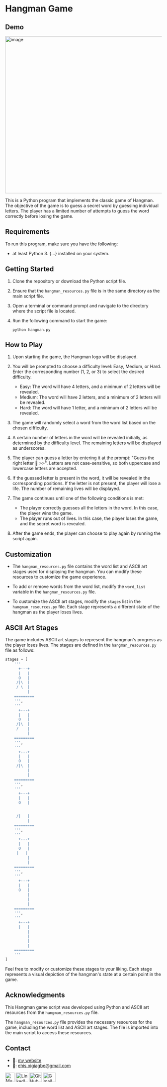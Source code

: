 # Hangman Game

## Demo
<img width="505" alt="image" src="https://github.com/Ehiane/100_days_of_code_in_python-Projects/assets/79903725/8c73b1d9-e4f5-46b0-9f5e-e724caeac348">

This is a Python program that implements the classic game of Hangman. The objective of the game is to guess a secret word by guessing individual letters. The player has a limited number of attempts to guess the word correctly before losing the game.


## Requirements

To run this program, make sure you have the following:

- at least Python 3. {...} installed on your system.

## Getting Started

1. Clone the repository or download the Python script file.

2. Ensure that the `hangman_resources.py` file is in the same directory as the main script file.

3. Open a terminal or command prompt and navigate to the directory where the script file is located.

4. Run the following command to start the game:

   ```shell
   python hangman.py
   ```

## How to Play

1. Upon starting the game, the Hangman logo will be displayed.

2. You will be prompted to choose a difficulty level: Easy, Medium, or Hard. Enter the corresponding number (1, 2, or 3) to select the desired difficulty.

   - Easy: The word will have 4 letters, and a minimum of 2 letters will be revealed.
   - Medium: The word will have 2 letters, and a minimum of 2 letters will be revealed.
   - Hard: The word will have 1 letter, and a minimum of 2 letters will be revealed.

3. The game will randomly select a word from the word list based on the chosen difficulty.

4. A certain number of letters in the word will be revealed initially, as determined by the difficulty level. The remaining letters will be displayed as underscores.

5. The player can guess a letter by entering it at the prompt: "Guess the right letter 🤔 >>". Letters are not case-sensitive, so both uppercase and lowercase letters are accepted.

6. If the guessed letter is present in the word, it will be revealed in the corresponding positions. If the letter is not present, the player will lose a life. The number of remaining lives will be displayed.

7. The game continues until one of the following conditions is met:

   - The player correctly guesses all the letters in the word. In this case, the player wins the game.
   - The player runs out of lives. In this case, the player loses the game, and the secret word is revealed.

8. After the game ends, the player can choose to play again by running the script again.

## Customization

- The `hangman_resources.py` file contains the word list and ASCII art stages used for displaying the hangman. You can modify these resources to customize the game experience.

- To add or remove words from the word list, modify the `word_list` variable in the `hangman_resources.py` file.

- To customize the ASCII art stages, modify the `stages` list in the `hangman_resources.py` file. Each stage represents a different state of the hangman as the player loses lives.

## ASCII Art Stages

The game includes ASCII art stages to represent the hangman's progress as the player loses lives. The stages are defined in the `hangman_resources.py` file as follows:

```python
stages = [
    '''
      +---+
      |   |
      O   |
     /|\  |
     / \  |
          |
    =========
    ''',
    '''
      +---+
      |   |
      O   |
     /|\  |
     /    |
          |
    =========
    ''',
    '''
      +---+
      |   |
      O   |
     /|\  |
          |
          |
    =========
    ''',
    '''
      +---+
      |   |
      O   |


     /|   |
          |
    =========
    ''',
    '''
      +---+
      |   |
      O   |
     |   |
          |
          |
    =========
    ''',
    '''
      +---+
      |   |
      O   |
          |
          |
          |
    =========
    ''',
    '''
      +---+
      |   |
          |
          |
          |
          |
    =========
    '''
]
```

Feel free to modify or customize these stages to your liking. Each stage represents a visual depiction of the hangman's state at a certain point in the game.

## Acknowledgments

This Hangman game script was developed using Python and ASCII art resources from the `hangman_resources.py` file.

The `hangman_resources.py` file provides the necessary resources for the game, including the word list and ASCII art stages. The file is imported into the main script to access these resources.


## Contact
*  🔗: [my website](http://www.ehiane.info/) 
*  📧: ehis.oigiagbe@gmail.com
<p align="left">
    <a href="http://www.ehiane.info/" target="_blank"><img align="center" src="https://github.com/Ehiane/100_days_of_code_in_python-Projects/assets/79903725/55af3614-5f7d-4774-be46-e26a1d98f97d" alt="My Website" height="30" width="30" /></a>
    <a href="https://www.linkedin.com/in/ehiane-oigiagbe/" target="_blank"><img align="center" src="https://raw.githubusercontent.com/rahuldkjain/github-profile-readme-generator/master/src/images/icons/Social/linked-in-alt.svg" alt="LinkedIn" height="30" width="40" /></a>
    <a href="https://github.com/Ehiane" target="_blank"><img align="center" src="https://raw.githubusercontent.com/rahuldkjain/github-profile-readme-generator/master/src/images/icons/Social/github.svg" alt="GitHub" height="30" width="40" /></a>
    <a href="mailto:ehis.oigiagbe@gmail.com" target="_blank"><img align="center" src="https://github.com/Ehiane/100_days_of_code_in_python-Projects/assets/79903725/5018798f-b468-4411-897a-085da028be38" alt="Gmail" height="30" width="40" /></a>
</p>
